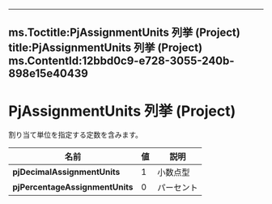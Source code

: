 

---
ms.Toctitle:PjAssignmentUnits 列挙 (Project)
title:PjAssignmentUnits 列挙 (Project)
ms.ContentId:12bbd0c9-e728-3055-240b-898e15e40439
---
# PjAssignmentUnits 列挙 (Project)




割り当て単位を指定する定数を含みます。

|**名前**|**値**|**説明**|
|---|---|---|
|**pjDecimalAssignmentUnits**|1|小数点型|
|**pjPercentageAssignmentUnits**|0|パーセント|





